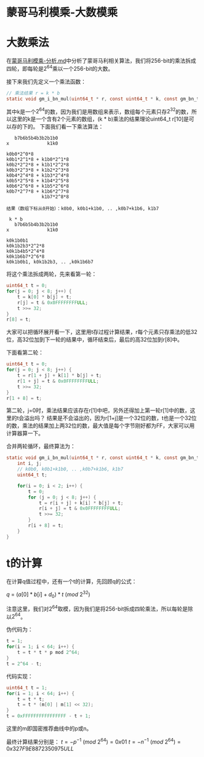 # 蒙哥马利模乘-大数模乘

# 大数乘法

在[蒙哥马利模乘-分析.md](蒙哥马利模乘-分析.md)中分析了蒙哥马利相关算法，我们将256-bit的乘法拆成四轮，即每轮是$2^{64}$乘以一个256-bit的大数。

接下来我们先定义一个乘法函数：
```c
// 乘法结果 r = k * b
static void gm_i_bn_mul(uint64_t * r, const uint64_t * k, const gm_bn_t b);
```
其中k是一个$2^{64}$的数，因为我们是用数组来表示，数组每个元素只存$2^{32}$的数，所以这里的k是一个含有2个元素的数组，(k * b)乘法的结果理论uint64_t r[10]是可以存的下的。
下面我们看一下乘法算法：

``` 
   b7b6b5b4b3b2b1b0
x              k1k0

k0b0*2^0*8 
k0b1*2^1*8 + k1b0*2^1*8
k0b2*2^2*8 + k1b1*2^2*8
k0b3*2^3*8 + k1b2*2^3*8
k0b4*2^4*8 + k1b3*2^4*8
k0b5*2^5*8 + k1b4*2^5*8
k0b6*2^6*8 + k1b5*2^6*8
k0b7*2^7*8 + k1b6*2^7*8
             k1b7*2^8*8

结果（数组下标从0开始）：k0b0, k0b1+k1b0, .. ,k0b7+k1b6, k1b7

 k * b
   b7b6b5b4b3b2b1b0
x              k1k0

k0k1b0b1
k0k1b2b3*2^2*8 
k0k1b4b5*2^4*8 
k0k1b6b7*2^6*8
k0k1b0b1, k0k1b2b3, .. ,k0k1b6b7
```
将这个乘法拆成两轮，先来看第一轮：
``` c
uint64_t t = 0;
for(j = 0; j < 8; j++) {
	t = k[0] * b[j] + t;
	r[j] = t & 0x0FFFFFFFFULL;
	t >>= 32;
}
r[8] = t;
```
大家可以把循环展开看一下，这里用t存过程计算结果，r每个元素只存乘法的低32位，高32位加到下一轮的结果中，循环结束后，最后的高32位加到r[8]中。

下面看第二轮：
``` c
uint64_t t = 0;
for(j = 0; j < 8; j++) {
	t = r[1 + j] + k[1] * b[j] + t;
	r[1 + j] = t & 0x0FFFFFFFFULL;
	t >>= 32;
}
r[1 + 8] = t;
```
第二轮，j=0时，乘法结果应该存在r[1]中吧，另外还得加上第一轮r[1]中的数，这里的t会溢出吗？
结果是不会溢出的，因为r[1+j]是一个32位的数，t也是一个32位的数，乘法的结果加上两32位的数，最大值是每个字节刚好都为FF，大家可以用计算器算一下。

合并两轮循环，最终算法为：

``` c
static void gm_i_bn_mul(uint64_t * r, const uint64_t * k, const gm_bn_t b) {
    int i, j;
    // k0b0, k0b1+k1b0, .. ,k0b7+k1b6, k1b7
    uint64_t t;

    for(i = 0; i < 2; i++) {
        t = 0;
        for (j = 0; j < 8; j++) {
            t = r[i + j] + k[i] * b[j] + t;
            r[i + j] = t & 0x0FFFFFFFFULL;
            t >>= 32;
        }
        r[i + 8] = t;
    }
}
```

# t的计算

在计算q值过程中，还有一个t的计算，先回顾q的公式：

$q\ =\ (a[0]*b[i]+d_0)*t\ (mod\ 2^{32})$

注意这里，我们对$2^{64}$取模，因为我们是将256-bit拆成四轮乘法，所以每轮是除以$2^{64}$。

伪代码为：
``` c
t = 1;
for(i = 1; i < 64; i++) {
	t = t * t * p mod 2^64;
}
t = 2^64 - t;
```
代码实现：

```c
uint64_t t = 1;
for(i = 1; i < 64; i++) {
    t = t * t;
    t = t * (m[0] | m[1] << 32);
}
t = 0xFFFFFFFFFFFFFFFF - t + 1;
```
这里的m即国密推荐曲线中的p或n。

最终计算结果分别是：
$t = -p^{-1}\ (mod\ 2^{64})=0x01$
$t = -n^{-1}\ (mod\ 2^{64})=0x327F9E8872350975ULL$

